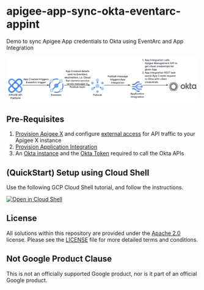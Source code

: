 # apigee-app-sync-okta-eventarc-appint
Demo to sync Apigee App credentials to Okta using EventArc and App Integration

![Apigee Okta Sync](./images/arch.png)

## Pre-Requisites

1. [Provision Apigee X](https://cloud.google.com/apigee/docs/api-platform/get-started/provisioning-intro) and configure [external access](https://cloud.google.com/apigee/docs/api-platform/get-started/configure-routing#external-access) for API traffic to your Apigee X instance
2. [Provision Application Integration](https://cloud.google.com/application-integration/docs/setup-application-integration)
3. An [Okta instance](https://developer.okta.com) and the [Okta Token](https://help.okta.com/en-us/content/topics/security/api.htm?cshid=ext-create-api-token#create-okta-api-token) required to call the Okta APIs

## (QuickStart) Setup using Cloud Shell

Use the following GCP Cloud Shell tutorial, and follow the instructions.

[![Open in Cloud Shell](https://gstatic.com/cloudssh/images/open-btn.png)](https://ssh.cloud.google.com/cloudshell/open?cloudshell_git_repo=https://github.com/ssvaidyanathan/apigee-app-sync-okta-eventarc-appint&cloudshell_git_branch=main&cloudshell_workspace=.&cloudshell_tutorial=docs/cloudshell-tutorial.md)

## License

All solutions within this repository are provided under the
[Apache 2.0](https://www.apache.org/licenses/LICENSE-2.0) license.
Please see the [LICENSE](./LICENSE) file for more detailed terms and conditions.

## Not Google Product Clause

This is not an officially supported Google product, nor is it part of an
official Google product.